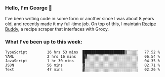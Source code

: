 ### Hello, I'm George 👋

I've been writing code in some form or another since I was about 8 years old, and recently made it my full-time job. On top of this, I maintain [Recipe Buddy](https://github.com/georgegebbett/recipe-buddy), a recipe scraper that interfaces with Grocy.  

<!--
**georgegebbett/georgegebbett** is a ✨ _special_ ✨ repository because its `README.md` (this file) appears on your GitHub profile.

Here are some ideas to get you started:

- 🔭 I’m currently working on ...
- 🌱 I’m currently learning ...
- 👯 I’m looking to collaborate on ...
- 🤔 I’m looking for help with ...
- 💬 Ask me about ...
- 📫 How to reach me: ...
- 😄 Pronouns: ...
- ⚡ Fun fact: ...
-->

### What I've been up to this week:
<!--START_SECTION:waka-->

```text
TypeScript         26 hrs 53 mins  ███████████████████▒░░░░░   77.52 %
YAML               2 hrs 16 mins   █▓░░░░░░░░░░░░░░░░░░░░░░░   06.54 %
JavaScript         1 hr 30 mins    █░░░░░░░░░░░░░░░░░░░░░░░░   04.35 %
JSON               56 mins         ▓░░░░░░░░░░░░░░░░░░░░░░░░   02.71 %
Text               47 mins         ▓░░░░░░░░░░░░░░░░░░░░░░░░   02.26 %
```

<!--END_SECTION:waka-->
